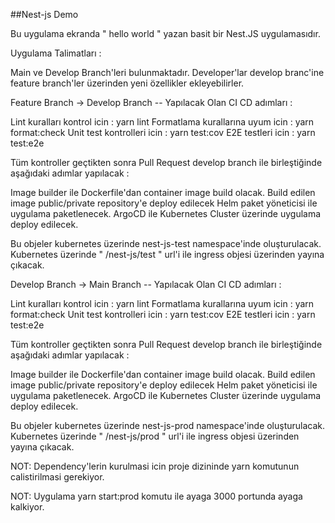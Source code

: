 ##Nest-js Demo

Bu uygulama ekranda " hello world " yazan basit bir Nest.JS uygulamasıdır. 

Uygulama Talimatları : 

Main ve Develop Branch'leri bulunmaktadır. Developer'lar develop branc'ine feature branch'ler üzerinden yeni özellikler ekleyebilirler. 

Feature Branch -> Develop Branch -- Yapılacak Olan CI CD adımları : 

Lint kuralları kontrol icin : yarn lint
Formatlama kurallarına uyum icin : yarn format:check
Unit test kontrolleri icin : yarn test:cov
E2E testleri icin : yarn test:e2e

Tüm kontroller geçtikten sonra Pull Request develop branch ile birleştiğinde aşağıdaki adımlar yapılacak :

Image builder ile Dockerfile'dan container image build olacak.
Build edilen image public/private repository'e deploy edilecek
Helm paket yöneticisi ile uygulama paketlenecek.
ArgoCD ile Kubernetes Cluster üzerinde uygulama deploy edilecek.

Bu objeler kubernetes üzerinde nest-js-test namespace'inde oluşturulacak.
Kubernetes üzerinde  " /nest-js/test " url'i ile ingress objesi üzerinden yayına çıkacak. 

Develop Branch -> Main Branch -- Yapılacak Olan CI CD adımları : 

Lint kuralları kontrol icin : yarn lint
Formatlama kurallarına uyum icin : yarn format:check
Unit test kontrolleri icin : yarn test:cov
E2E testleri icin : yarn test:e2e

Tüm kontroller geçtikten sonra Pull Request develop branch ile birleştiğinde aşağıdaki adımlar yapılacak :

Image builder ile Dockerfile'dan container image build olacak.
Build edilen image public/private repository'e deploy edilecek
Helm paket yöneticisi ile uygulama paketlenecek.
ArgoCD ile Kubernetes Cluster üzerinde uygulama deploy edilecek.

Bu objeler kubernetes üzerinde nest-js-prod namespace'inde oluşturulacak.
Kubernetes üzerinde  " /nest-js/prod " url'i ile ingress objesi üzerinden yayına çıkacak. 

NOT: Dependency'lerin kurulmasi icin proje dizininde yarn komutunun calistirilmasi gerekiyor.

NOT: Uygulama yarn start:prod komutu ile ayaga 3000 portunda ayaga kalkiyor.